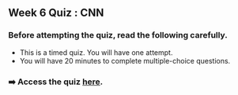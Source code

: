 ## Week 6 Quiz : CNN

### Before attempting the quiz, read the following carefully.
- This is a timed quiz. You will have one attempt. 
- You will have 20 minutes to complete multiple-choice questions. 

### ➡️ Access the quiz [here](https://t.onlineexammaker.com/doexam/1N6OAGJpeBm.html).

